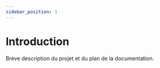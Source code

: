 ```yaml
---
sidebar_position: 1
---
```


# Introduction

Brève description du projet et du plan de la documentation.
